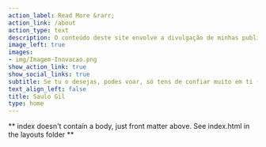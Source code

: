```yaml
---
action_label: Read More &rarr;
action_link: /about
action_type: text
description: O conteúdo deste site envolve a divulgação de minhas publicações científicas, artigos de opinião e projetos na área de ciência de dados utilizando linguagem R.
image_left: true
images:
- img/Imagem-Inovacao.png
show_action_link: true
show_social_links: true
subtitle: Se tu o desejas, podes voar, só tens de confiar muito em ti (Steve Jobs)
text_align_left: false
title: Saulo Gil
type: home
---
```


** index doesn't contain a body, just front matter above.
See index.html in the layouts folder **
